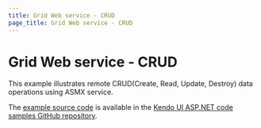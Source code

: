 ```yaml
---
title: Grid Web service - CRUD
page_title: Grid Web service - CRUD
---
```


# Grid Web service - CRUD

This example illustrates remote CRUD(Create, Read, Update, Destroy) data operations using ASMX service.

The [example source code](https://github.com/telerik/kendo-examples-asp-net/tree/master/grid-web-service-crud) is available in the [Kendo UI ASP.NET code samples GitHub repository](https://github.com/telerik/kendo-examples-asp-net).
